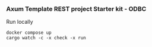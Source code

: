 ### Axum Template REST project Starter kit - ODBC 

Run locally

```
docker compose up
cargo watch -c -x check -x run
```
